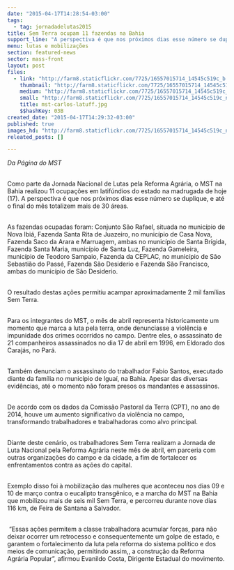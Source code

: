 ```yaml
---
date: "2015-04-17T14:28:54-03:00"
tags:
  - tag: jornadadelutas2015
title: Sem Terra ocupam 11 fazendas na Bahia
support_line: "A perspectiva é que nos próximos dias esse número se duplique, e até o final do mês totalizem mais de 30 áreas."
menu: lutas e mobilizações
section: featured-news
sector: mass-front
layout: post
files:
  - link: "http://farm8.staticflickr.com/7725/16557015714_14545c519c_b.jpg"
    thumbnail: "http://farm8.staticflickr.com/7725/16557015714_14545c519c_t.jpg"
    medium: "http://farm8.staticflickr.com/7725/16557015714_14545c519c_z.jpg"
    small: "http://farm8.staticflickr.com/7725/16557015714_14545c519c_n.jpg"
    title: mst-carlos-latuff.jpg
    $$hashKey: 03B
created_date: "2015-04-17T14:29:32-03:00"
published: true
images_hd: "http://farm8.staticflickr.com/7725/16557015714_14545c519c_n.jpg"
releated_posts: []

---
```

<p><em>Da P&aacute;gina do MST</em><o:p></o:p></p>

<p><o:p></o:p><br />
Como parte da Jornada Nacional de Lutas pela Reforma Agr&aacute;ria, o MST na Bahia&nbsp;realizou 11 ocupa&ccedil;&otilde;es em latif&uacute;ndios do estado na madrugada de hoje (17). A perspectiva &eacute; que nos pr&oacute;ximos dias esse n&uacute;mero se duplique, e at&eacute; o final do m&ecirc;s totalizem mais de 30 &aacute;reas.</p>

<p><br />
As fazendas ocupadas foram: Conjunto S&atilde;o Rafael, situada no munic&iacute;pio de Nova Ibi&aacute;, Fazenda Santa Rita de Juazeiro, no munic&iacute;pio de Casa Nova, Fazenda Saco da Arara e Marruagem, ambas no munic&iacute;pio de Santa Br&iacute;gida, Fazenda Santa Maria, munic&iacute;pio de Santa Luz, Fazenda Gameleira, munic&iacute;pio de Teodoro Sampaio, Fazenda da CEPLAC, no munic&iacute;pio de S&atilde;o Sebasti&atilde;o do Pass&eacute;, Fazenda S&atilde;o Desiderio e Fazenda S&atilde;o Francisco, ambas do munic&iacute;pio de S&atilde;o Desiderio.</p>

<p><br />
O resultado destas a&ccedil;&otilde;es permitiu acampar aproximadamente 2 mil fam&iacute;lias Sem Terra.</p>

<p><br />
Para os integrantes do MST, o m&ecirc;s de abril representa historicamente um momento que marca a&nbsp;luta&nbsp;pela terra, onde&nbsp;denunciasse a viol&ecirc;ncia e impunidade dos crimes ocorridos no campo.&nbsp;Dentre eles, o assassinato de 21 companheiros assassinados no dia 17 de abril em 1996, em Eldorado dos Caraj&aacute;s, no Par&aacute;.</p>

<p><br />
Tamb&eacute;m denunciam o assassinato do trabalhador&nbsp;Fabio Santos, executado diante da fam&iacute;lia no munic&iacute;pio de Igua&iacute;, na&nbsp;Bahia. Apesar das diversas evid&ecirc;ncias,&nbsp;at&eacute; o momento n&atilde;o foram presos&nbsp;os mandantes e assassinos.</p>

<p><br />
De acordo com os dados da Comiss&atilde;o Pastoral da Terra (CPT), no ano de 2014, houve um aumento significativo da viol&ecirc;ncia no campo, transformando trabalhadores e trabalhadoras como alvo principal.</p>

<p><br />
Diante deste cen&aacute;rio, os trabalhadores Sem Terra realizam a&nbsp;Jornada de Luta Nacional pela Reforma Agr&aacute;ria&nbsp;neste m&ecirc;s de abril, em parceria com outras organiza&ccedil;&otilde;es do campo e da cidade, a fim de fortalecer os enfrentamentos contra as a&ccedil;&otilde;es do capital.</p>

<p><br />
Exemplo disso foi &agrave; mobiliza&ccedil;&atilde;o das mulheres que aconteceu nos dias 09 e 10 de mar&ccedil;o contra o eucalipto transg&ecirc;nico, e a marcha do MST na Bahia que mobilizou mais de seis mil Sem Terra, e percorreu durante nove dias 116 km, de Feira de Santana a Salvador.</p>

<p><br />
&nbsp;&ldquo;Essas a&ccedil;&otilde;es permitem a classe trabalhadora acumular for&ccedil;as, para n&atilde;o deixar ocorrer um retrocesso e consequentemente um golpe de estado, e garantem o fortalecimento da luta pela reforma do sistema pol&iacute;tico e dos meios de comunica&ccedil;&atilde;o, permitindo assim,, a constru&ccedil;&atilde;o da Reforma Agr&aacute;ria Popular&rdquo;, afirmou Evanildo Costa, Dirigente Estadual do movimento.</p>
